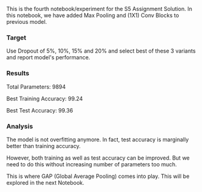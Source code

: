 This is the fourth notebook/experiment for the S5 Assignment Solution. In this notebook, we have added Max Pooling and (1X1) Conv Blocks to previous model.

### Target

Use Dropout of 5%, 10%, 15% and 20% and select best of these 3 variants and report model's performance.

### Results

Total Parameters: 9894

Best Training Accuracy: 99.24

Best Test Accuracy: 99.36

### Analysis

The model is not overfitting anymore. In fact, test accuracy is marginally better than training accuracy.

However, both training as well as test accuracy can be improved. But we need to do this without increasing number of parameters too much.

This is where GAP (Global Average Pooling) comes into play. This will be explored in the next Notebook.
